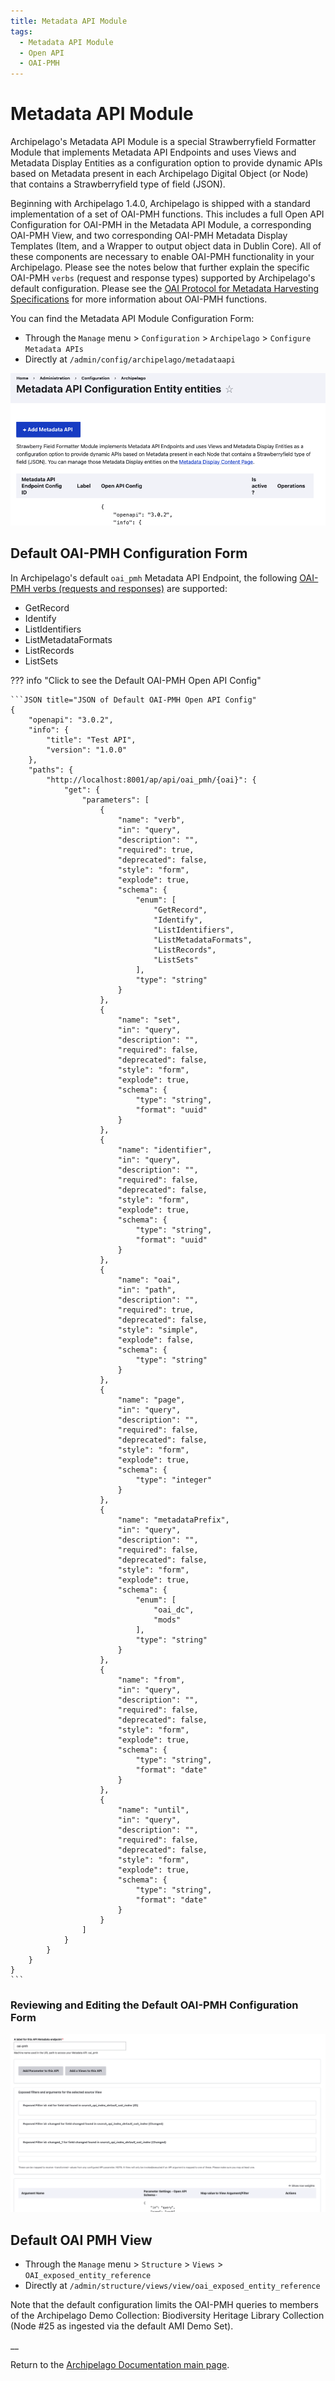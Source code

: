 ```yaml
---
title: Metadata API Module
tags:
  - Metadata API Module
  - Open API
  - OAI-PMH
---
```


# Metadata API Module

Archipelago's Metadata API Module is a special Strawberryfield Formatter Module that implements Metadata API Endpoints and uses Views and Metadata Display Entities as a configuration option to provide dynamic APIs based on Metadata present in each Archipelago Digital Object (or Node) that contains a Strawberryfield type of field (JSON). 

Beginning with Archipelago 1.4.0, Archipelago is shipped with a standard implementation of a set of OAI-PMH functions. This includes a full Open API Configuration for OAI-PMH in the Metadata API Module, a corresponding OAI-PMH View, and two corresponding OAI-PMH Metadata Display Templates (Item, and a Wrapper to output object data in Dublin Core). All of these components are necessary to enable OAI-PMH functionality in your Archipelago. Please see the notes below that further explain the specific OAI-PMH `verbs` (request and response types) supported by Archipelago's default configuration. Please see the [OAI Protocol for Metadata Harvesting Specifications](https://www.openarchives.org/OAI/openarchivesprotocol.html) for more information about OAI-PMH functions.

You can find the Metadata API Module Configuration Form:

- Through the `Manage` menu > `Configuration` > `Archipelago` > `Configure Metadata APIs`
- Directly at `/admin/config/archipelago/metadataapi` 

![Metadata API Module Page](images/metadata-api-page.png)

## Default OAI-PMH Configuration Form

In Archipelago's default `oai_pmh` Metadata API Endpoint, the following [OAI-PMH verbs (requests and responses)](https://www.openarchives.org/OAI/openarchivesprotocol.html#ProtocolMessages) are supported:

- GetRecord
- Identify
- ListIdentifiers
- ListMetadataFormats
- ListRecords
- ListSets




??? info "Click to see the Default OAI-PMH Open API Config"

    ```JSON title="JSON of Default OAI-PMH Open API Config"
    {
        "openapi": "3.0.2",
        "info": {
            "title": "Test API",
            "version": "1.0.0"
        },
        "paths": {
            "http://localhost:8001/ap/api/oai_pmh/{oai}": {
                "get": {
                    "parameters": [
                        {
                            "name": "verb",
                            "in": "query",
                            "description": "",
                            "required": true,
                            "deprecated": false,
                            "style": "form",
                            "explode": true,
                            "schema": {
                                "enum": [
                                    "GetRecord",
                                    "Identify",
                                    "ListIdentifiers",
                                    "ListMetadataFormats",
                                    "ListRecords",
                                    "ListSets"
                                ],
                                "type": "string"
                            }
                        },
                        {
                            "name": "set",
                            "in": "query",
                            "description": "",
                            "required": false,
                            "deprecated": false,
                            "style": "form",
                            "explode": true,
                            "schema": {
                                "type": "string",
                                "format": "uuid"
                            }
                        },
                        {
                            "name": "identifier",
                            "in": "query",
                            "description": "",
                            "required": false,
                            "deprecated": false,
                            "style": "form",
                            "explode": true,
                            "schema": {
                                "type": "string",
                                "format": "uuid"
                            }
                        },
                        {
                            "name": "oai",
                            "in": "path",
                            "description": "",
                            "required": true,
                            "deprecated": false,
                            "style": "simple",
                            "explode": false,
                            "schema": {
                                "type": "string"
                            }
                        },
                        {
                            "name": "page",
                            "in": "query",
                            "description": "",
                            "required": false,
                            "deprecated": false,
                            "style": "form",
                            "explode": true,
                            "schema": {
                                "type": "integer"
                            }
                        },
                        {
                            "name": "metadataPrefix",
                            "in": "query",
                            "description": "",
                            "required": false,
                            "deprecated": false,
                            "style": "form",
                            "explode": true,
                            "schema": {
                                "enum": [
                                    "oai_dc",
                                    "mods"
                                ],
                                "type": "string"
                            }
                        },
                        {
                            "name": "from",
                            "in": "query",
                            "description": "",
                            "required": false,
                            "deprecated": false,
                            "style": "form",
                            "explode": true,
                            "schema": {
                                "type": "string",
                                "format": "date"
                            }
                        },
                        {
                            "name": "until",
                            "in": "query",
                            "description": "",
                            "required": false,
                            "deprecated": false,
                            "style": "form",
                            "explode": true,
                            "schema": {
                                "type": "string",
                                "format": "date"
                            }
                        }
                    ]
                }
            }
        }
    }
    ```


### Reviewing and Editing the Default OAI-PMH Configuration Form

![Metadata API OAI-PMH Default Form](images/metadata-api-oai-pmh-form.png)

## Default OAI PMH View

- Through the `Manage` menu > `Structure` > `Views` > `OAI_exposed_entity_reference`
- Directly at `/admin/structure/views/view/oai_exposed_entity_reference` 

Note that the default configuration limits the OAI-PMH queries to members of the Archipelago Demo Collection: Biodiversity Heritage Library Collection (Node #25 as ingested via the default AMI Demo Set). 

__

Return to the [Archipelago Documentation main page](index.md).
